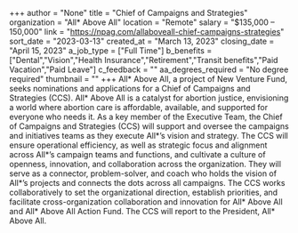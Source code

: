 +++
author = "None"
title = "Chief of Campaigns and Strategies"
organization = "All* Above All"
location = "Remote"
salary = "$135,000 – 150,000"
link = "https://npag.com/allaboveall-chief-campaigns-strategies"
sort_date = "2023-03-13"
created_at = "March 13, 2023"
closing_date = "April 15, 2023"
a_job_type = ["Full Time"]
b_benefits = ["Dental","Vision","Health Insurance","Retirement","Transit benefits","Paid Vacation","Paid Leave"]
c_feedback = ""
aa_degrees_required = "No degree required"
thumbnail = ""
+++
All* Above All, a project of New Venture Fund, seeks nominations and applications for a Chief of Campaigns and Strategies (CCS). All* Above All is a catalyst for abortion justice, envisioning a world where abortion care is affordable, available, and supported for everyone who needs it. As a key member of the Executive Team, the Chief of Campaigns and Strategies (CCS) will support and oversee the campaigns and initiatives teams as they execute All*’s vision and strategy. The CCS will ensure operational efficiency, as well as strategic focus and alignment across All*’s campaign teams and functions, and cultivate a culture of openness, innovation, and collaboration across the organization. They will serve as a connector, problem-solver, and coach who holds the vision of All*’s projects and connects the dots across all campaigns. The CCS works collaboratively to set the organizational direction, establish priorities, and facilitate cross-organization collaboration and innovation for All* Above All and All* Above All Action Fund. The CCS will report to the President, All* Above All.